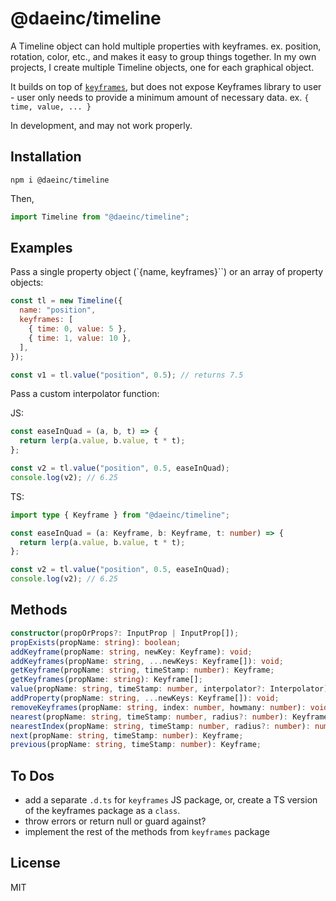 # @daeinc/timeline

A Timeline object can hold multiple properties with keyframes. ex. position, rotation, color, etc., and makes it easy to group things together. In my own projects, I create multiple Timeline objects, one for each graphical object.

It builds on top of [`keyframes`](https://github.com/mattdesl/keyframes), but does not expose Keyframes library to user - user only needs to provide a minimum amount of necessary data. ex. `{ time, value, ... }`

In development, and may not work properly.

## Installation

```
npm i @daeinc/timeline
```

Then,

```js
import Timeline from "@daeinc/timeline";
```

## Examples

Pass a single property object (`{name, keyframes}``) or an array of property objects:

```js
const tl = new Timeline({
  name: "position",
  keyframes: [
    { time: 0, value: 5 },
    { time: 1, value: 10 },
  ],
});

const v1 = tl.value("position", 0.5); // returns 7.5
```

Pass a custom interpolator function:

JS:

```js
const easeInQuad = (a, b, t) => {
  return lerp(a.value, b.value, t * t);
};

const v2 = tl.value("position", 0.5, easeInQuad);
console.log(v2); // 6.25
```

TS:

```ts
import type { Keyframe } from "@daeinc/timeline";

const easeInQuad = (a: Keyframe, b: Keyframe, t: number) => {
  return lerp(a.value, b.value, t * t);
};

const v2 = tl.value("position", 0.5, easeInQuad);
console.log(v2); // 6.25
```

## Methods

```ts
constructor(propOrProps?: InputProp | InputProp[]);
propExists(propName: string): boolean;
addKeyframe(propName: string, newKey: Keyframe): void;
addKeyframes(propName: string, ...newKeys: Keyframe[]): void;
getKeyframe(propName: string, timeStamp: number): Keyframe;
getKeyframes(propName: string): Keyframe[];
value(propName: string, timeStamp: number, interpolator?: Interpolator): any;
addProperty(propName: string, ...newKeys: Keyframe[]): void;
removeKeyframes(propName: string, index: number, howmany: number): void;
nearest(propName: string, timeStamp: number, radius?: number): Keyframe;
nearestIndex(propName: string, timeStamp: number, radius?: number): number;
next(propName: string, timeStamp: number): Keyframe;
previous(propName: string, timeStamp: number): Keyframe;
```

## To Dos

- add a separate `.d.ts` for `keyframes` JS package, or, create a TS version of the keyframes package as a `class`.
- throw errors or return null or guard against?
- implement the rest of the methods from `keyframes` package

## License

MIT
